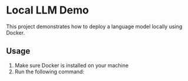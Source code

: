 # Local LLM Demo

This project demonstrates how to deploy a language model locally using Docker.

## Usage

1. Make sure Docker is installed on your machine
2. Run the following command:
